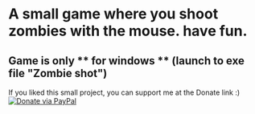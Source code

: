 # A small game where you shoot zombies with the mouse. have fun.
## Game is only ** for windows ** (launch to exe file "Zombie shot")

If you liked this small project, you can support me at the Donate link :) [![Donate via PayPal](https://img.shields.io/badge/Donate-PayPal-blue.svg)](https://www.paypal.me/wampirlucas)

